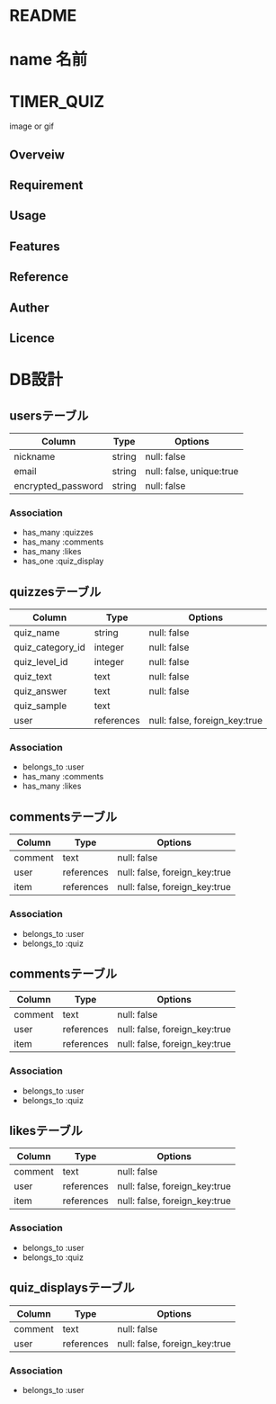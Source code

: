 # README

# name 名前
# TIMER_QUIZ
image or gif

## Overveiw

## Requirement

## Usage

## Features

## Reference

## Auther

## Licence

# DB設計

## usersテーブル

| Column                | Type   | Options                  |
| --------------------- | ------ | ------------------------ |
| nickname              | string | null: false              |
| email                 | string | null: false, unique:true |
| encrypted_password    | string | null: false              |

### Association

- has_many :quizzes
- has_many :comments
- has_many :likes
- has_one  :quiz_display

## quizzesテーブル

| Column               | Type       | Options                       |
| -------------------- | ---------- | ----------------------------- |
| quiz_name            | string     | null: false                   |
| quiz_category_id     | integer    | null: false                   |
| quiz_level_id        | integer    | null: false                   |
| quiz_text            | text       | null: false                   |
| quiz_answer          | text       | null: false                   |
| quiz_sample          | text       |                               |
| user                 | references | null: false, foreign_key:true |

### Association

- belongs_to :user
- has_many :comments
- has_many :likes

## commentsテーブル

| Column             | Type       | Options                       |
| ------------------ | ---------- | ----------------------------- |
| comment            | text       | null: false                   |
| user               | references | null: false, foreign_key:true |
| item               | references | null: false, foreign_key:true |

### Association

- belongs_to :user
- belongs_to :quiz

## commentsテーブル

| Column             | Type       | Options                       |
| ------------------ | ---------- | ----------------------------- |
| comment            | text       | null: false                   |
| user               | references | null: false, foreign_key:true |
| item               | references | null: false, foreign_key:true |

### Association

- belongs_to :user
- belongs_to :quiz

## likesテーブル

| Column             | Type       | Options                       |
| ------------------ | ---------- | ----------------------------- |
| comment            | text       | null: false                   |
| user               | references | null: false, foreign_key:true |
| item               | references | null: false, foreign_key:true |

### Association

- belongs_to :user
- belongs_to :quiz

## quiz_displaysテーブル

| Column             | Type       | Options                       |
| ------------------ | ---------- | ----------------------------- |
| comment            | text       | null: false                   |
| user               | references | null: false, foreign_key:true |

### Association

- belongs_to :user